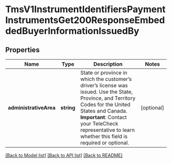 # TmsV1InstrumentIdentifiersPaymentInstrumentsGet200ResponseEmbeddedBuyerInformationIssuedBy

## Properties
Name | Type | Description | Notes
------------ | ------------- | ------------- | -------------
**administrativeArea** | **string** | State or province in which the customer’s driver’s license was issued. Use the State, Province, and Territory Codes for the United States and Canada.  **Important**: Contact your TeleCheck representative to learn whether this field is required or optional. | [optional] 

[[Back to Model list]](../README.md#documentation-for-models) [[Back to API list]](../README.md#documentation-for-api-endpoints) [[Back to README]](../README.md)


